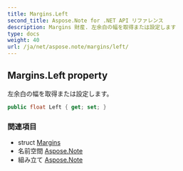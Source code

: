 ```yaml
---
title: Margins.Left
second_title: Aspose.Note for .NET API リファレンス
description: Margins 財産. 左余白の幅を取得または設定します
type: docs
weight: 40
url: /ja/net/aspose.note/margins/left/
---
```

## Margins.Left property

左余白の幅を取得または設定します。

```csharp
public float Left { get; set; }
```

### 関連項目

* struct [Margins](../)
* 名前空間 [Aspose.Note](../../margins/)
* 組み立て [Aspose.Note](../../../)


